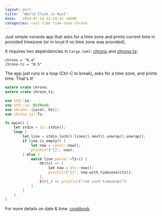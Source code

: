 ```yaml
---
layout: post
title:  "World Clock in Rust"
date:   2019-07-24 22:24:42 +0200
categories: rust time time-zone chrono
---
```


Just simple console app that asks for a time zone and prints current time in provided timezone (or in local if no time zone was provided).

It requires two dependencies in `Cargo.toml`: [chrono][chrono] and [chrono-tz][chrono-tz]:

```
chrono = "0.4"
chrono-tz = "0.5"
```

The app just runs in a loop (Ctrl-C to break), asks for a time zone, and prints time. That's it!

```rust
extern crate chrono;
extern crate chrono_tz;

use std::io;
use std::io::BufRead;
use chrono::{Local, Utc};
use chrono_tz::Tz;

fn main() {
    let stdin = io::stdin();
    loop {
        let line = stdin.lock().lines().next().unwrap().unwrap();
        if line.is_empty() {
            let now = Local::now();
            println!("{}", now);
        } else {
            match line.parse::<Tz>() {
                Ok(tz) => {
                    let now = Utc::now();
                    println!("{}", now.with_timezone(&tz));
                },
                Err(_) => println!("(no such timezone)")
            }
        }
    }
}
```

For more details on date & time: [cookbook][cookbook].

[cookbook]:  https://rust-lang-nursery.github.io/rust-cookbook/datetime/parse.html
[chrono-tz]: https://github.com/chronotope/chrono-tz
[chrono]:    https://github.com/chronotope/chrono

